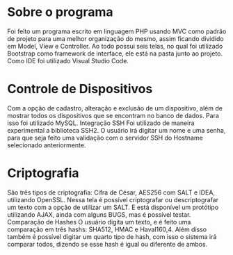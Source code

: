 # Sobre o programa
Foi feito um programa escrito em linguagem PHP usando MVC como padrão de projeto para uma melhor organização do mesmo, assim ficando dividido em Model, View e Controller. 
Ao todo possui seis telas, no qual foi utilizado Bootstrap como framework de interface, ele está na pasta junto ao projeto.
Como IDE foi utilizado Visual Studio Code.

# Controle de Dispositivos
Com a opção de cadastro, alteração e exclusão de um dispositivo, além de mostrar todos os dispositivos que se encontram no banco de dados. Para isso foi utilizado MySQL.
Integração SSH
Foi utilizado de maneira experimental a biblioteca SSH2. O usuário irá digitar um nome e uma senha, para que seja feito uma validação com o servidor SSH do Hostname selecionado anteriormente.

# Criptografia
São três tipos de criptografia: Cifra de César, AES256 com SALT e IDEA, utilizando OpenSSL. Nessa tela é possível criptografar ou descriptografar um texto com a opção de utilizar um SALT. 
E está disponível um protótipo utilizando AJAX, ainda com alguns BUGS, mas é possível testar.
Comparação de Hashes
O usuário digita um texto, e é feito uma comparação em três hashs: SHA512, HMAC e Haval160,4. Além disso também é possível digitar um quarto tipo de hash, com isso o sistema irá comparar todos, dizendo se esse hash é igual ou diferente de ambos.

